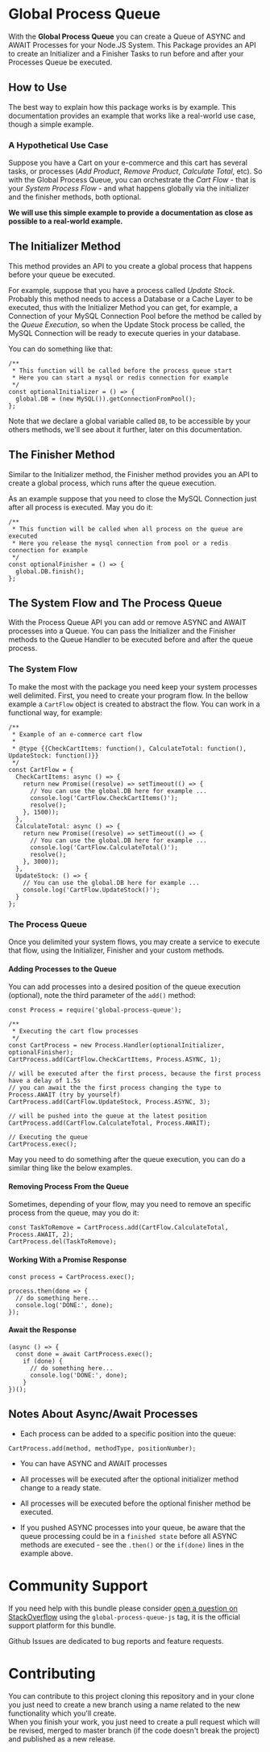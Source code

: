 # Global Process Queue

With the **Global Process Queue** you can create a Queue of ASYNC and AWAIT Processes for your Node.JS System. 
This Package provides an API to create an Initializer and a Finisher Tasks to run before and after your
Processes Queue be executed.

## How to Use

The best way to explain how this package works is by example. This documentation provides an example 
that works like a real-world use case, though a simple example. 

### A Hypothetical Use Case

Suppose you have a Cart on your e-commerce and this cart has several tasks, or processes (*Add Product*, *Remove Product*,
*Calculate Total*, etc). So with the Global Process Queue, you can orchestrate the *Cart Flow* - that is your *System Process Flow* - 
and what happens globally via the initializer and the finisher methods, both optional.

**We will use this simple example to provide a documentation as close as possible to a real-world example.** 

## The Initializer Method

This method provides an API to you create a global process that happens before your queue be executed.

For example, suppose that you have a process called *Update Stock*. Probably this method needs to access a Database or a Cache Layer
to be executed, thus with the Initializer Method you can get, for example, a Connection of your MySQL Connection Pool 
before the method be called by the *Queue Execution*, so when the Update Stock process be called, the MySQL Connection will be
ready to execute queries in your database.

You can do something like that:

```JS
/**  
 * This function will be called before the process queue start  
 * Here you can start a mysql or redis connection for example  
 */  
const optionalInitializer = () => {  
  global.DB = (new MySQL()).getConnectionFromPool();  
};
```

Note that we declare a global variable called `DB`, to be accessible by your others methods, we'll see about it further, 
later on this documentation.


## The Finisher Method

Similar to the Initializer method, the Finisher method provides you an API to create a global process, which runs after
the queue execution.

As an example suppose that you need to close the MySQL Connection just after all process is executed. May you do it: 

```JS
/**
 * This function will be called when all process on the queue are executed
 * Here you release the mysql connection from pool or a redis connection for example
 */
const optionalFinisher = () => {
  global.DB.finish();
};

```

## The System Flow and The Process Queue

With the Process Queue API you can add or remove ASYNC and AWAIT processes into a Queue.
You can pass the Initializer and the Finisher methods to the Queue Handler to be executed before and after the queue process.

### The System Flow

To make the most with the package you need keep your system processes well delimited. 
First, you need to create your program flow. In the bellow example a `CartFlow` object is created to abstract the flow.
You can work in a functional way, for example:

```JS
/**
 * Example of an e-commerce cart flow
 *
 * @type {{CheckCartItems: function(), CalculateTotal: function(), UpdateStock: function()}}
 */
const CartFlow = {
  CheckCartItems: async () => {
    return new Promise((resolve) => setTimeout(() => {
      // You can use the global.DB here for example ...  
      console.log('CartFlow.CheckCartItems()');
      resolve();
    }, 1500));
  },
  CalculateTotal: async () => {
    return new Promise((resolve) => setTimeout(() => {
      // You can use the global.DB here for example ...  
      console.log('CartFlow.CalculateTotal()');
      resolve();
    }, 3000));
  },
  UpdateStock: () => {
    // You can use the global.DB here for example ...  
    console.log('CartFlow.UpdateStock()');
  }
};
```

### The Process Queue

Once you delimited your system flows, you may create a service to execute that flow, using the Initializer, 
Finisher and your custom methods.

#### Adding Processes to the Queue

You can add processes into a desired position of the queue execution (optional), note the third parameter of the `add()` method:

```JS
const Process = require('global-process-queue');  
  
/**  
 * Executing the cart flow processes
 */  
const CartProcess = new Process.Handler(optionalInitializer, optionalFinisher);  
CartProcess.add(CartFlow.CheckCartItems, Process.ASYNC, 1);  
  
// will be executed after the first process, because the first process have a delay of 1.5s  
// you can await the the first process changing the type to Process.AWAIT (try by yourself)  
CartProcess.add(CartFlow.UpdateStock, Process.ASYNC, 3);  
  
// will be pushed into the queue at the latest position  
CartProcess.add(CartFlow.CalculateTotal, Process.AWAIT);  
  
// Executing the queue  
CartProcess.exec();
```

May you need to do something after the queue execution, you can do a similar thing like the below examples.

#### Removing Process From the Queue 

Sometimes, depending of your flow, may you need to remove an specific process from the queue, may you do it:

```JS
const TaskToRemove = CartProcess.add(CartFlow.CalculateTotal, Process.AWAIT, 2);  
CartProcess.del(TaskToRemove);
```

#### Working With a Promise Response

```JS
const process = CartProcess.exec();
  
process.then(done => {
  // do something here...
  console.log('DONE:', done);  
});  
```

#### Await the Response

```JS
(async () => {  
  const done = await CartProcess.exec();  
    if (done) {
      // do something here...
      console.log('DONE:', done);  
    }  
})();
```

## Notes About Async/Await Processes

- Each process can be added to a specific position into the queue:
```JS
CartProcess.add(method, methodType, positionNumber);
```

- You can have ASYNC and AWAIT processes

- All processes will be executed after the optional initializer method change to a ready state.

- All processes will be executed before the optional finisher method be executed.

- If you pushed ASYNC processes into your queue, be aware that the queue processing could be in a `finished state` before 
all ASYNC methods are executed - see the `.then()` or the `if(done)` lines in the example above.

# Community Support

If you need help with this bundle please consider [open a question on StackOverflow](https://stackoverflow.com/questions/ask)
using the `global-process-queue-js` tag, it is the official support platform for this bundle.

Github Issues are dedicated to bug reports and feature requests.

# Contributing

You can contribute to this project cloning this repository and in your clone you just need to create a new branch using a 
name related to the new functionality which you'll create.  
When you finish your work, you just need to create a pull request which will be revised, merged to master branch (if the code 
doesn't break the project) and published as a new release.
